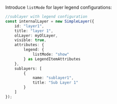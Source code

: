 Introduce `listMode` for layer legend configurations:

```typescript
//sublayer with legend configuration
const internalLayer = new SimpleLayer({
    id: "layer1",
    title: "layer 1",
    olLayer: myOlLayer,
    visible: true,
    attributes: {
        legend: {
            listMode: "show"
        } as LegendItemAttributes
    },
    sublayers: [
        {
            name: "sublayer1",
            title: "Sub Layer 1"
        }
    ]
});
```
